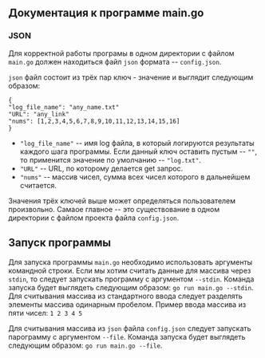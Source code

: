 ## Документация к программе main.go
### JSON
Для корректной работы програмы в одном директории с файлом `main.go` должен находиться файл `json` формата -- `config.json`. 

`json` файл состоит из трёх пар ключ - значение и выглядит следующим образом:
```
{
"log_file_name": "any_name.txt"
"URL": "any_link"
"nums": [1,2,3,4,5,6,7,8,9,10,11,12,13,14,15,16]
}
```
- `"log_file_name"` -- имя log  файла, в который логируются результаты каждого шага программы. Если данный ключ оставить пустым -- `""`, то применится значение по умолчанию -- `"log.txt"`.
- `"URL"` -- URL, по которому делается get запрос.
- `"nums"` -- массив чисел, сумма всех чисел которого в дальнейшем считается. 

Значения трёх ключей выше может определяться пользователем произвольно. Самаое главное -- это существование в одном директории с файлом проекта файла `config.json`.

## Запуск программы
Для запуска программы `main.go` необходимо использовать аргументы командной строки. Если мы хотим считать данные для массива через `stdin`, то следует запускать программу с аргументом `--stdin`. Команда запуска будет выглядеть следующим образом: `go run main.go --stdin`. Для считывания массива из стандартного ввода следует разделять элементы массива одинарным пробелом. Пример ввода массива из пяти чисел:
`1 2 3 4 5`

Для считывания массива из `json` файла `config.json` следует запускать парограмму с аргументом `--file`. Команда запуска будет выглядеть следующим образом: `go run main.go --file`.